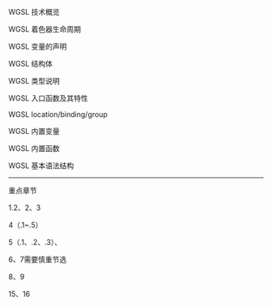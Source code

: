 WGSL 技术概览

WGSL 着色器生命周期



WGSL 变量的声明

WGSL 结构体

WGSL 类型说明



WGSL 入口函数及其特性

WGSL location/binding/group



WGSL 内置变量

WGSL 内置函数



WGSL 基本语法结构



---

重点章节

1.2、2、3

4（.1~.5）

5（.1、.2、.3）、

6、7需要慎重节选

8、9

15、16